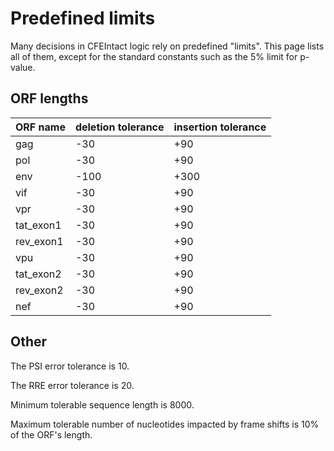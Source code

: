 
# Predefined limits

Many decisions in CFEIntact logic rely on predefined "limits".
This page lists all of them,
except for the standard constants such as the 5% limit for p-value.

## ORF lengths

| ORF name    | deletion tolerance | insertion tolerance |
|-------------|--------------------|---------------------|
| gag         | -30                | +90                 |
| pol         | -30                | +90                 |
| env         | -100               | +300                |
| vif         | -30                | +90                 |
| vpr         | -30                | +90                 |
| tat_exon1   | -30                | +90                 |
| rev_exon1   | -30                | +90                 |
| vpu         | -30                | +90                 |
| tat_exon2   | -30                | +90                 |
| rev_exon2   | -30                | +90                 |
| nef         | -30                | +90                 |

## Other

The PSI error tolerance is 10.

The RRE error tolerance is 20.

Minimum tolerable sequence length is 8000.

Maximum tolerable number of nucleotides impacted by frame shifts is 10% of the ORF's length.
